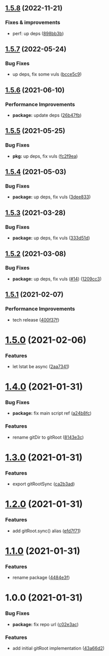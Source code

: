 ## [1.5.8](https://github.com/antongolub/git-root/compare/v1.5.7...v1.5.8) (2022-11-21)

### Fixes & improvements
* perf: up deps ([898bb3b](https://github.com/antongolub/git-root/commit/898bb3b74e25fe3b1f0b9c5ce8ab7453358eaaa7))

## [1.5.7](https://github.com/antongolub/git-root/compare/v1.5.6...v1.5.7) (2022-05-24)


### Bug Fixes

* up deps, fix some vuls ([bcce5c9](https://github.com/antongolub/git-root/commit/bcce5c9c476a7ea4ec6aace591e8724eda1d0816))

## [1.5.6](https://github.com/antongolub/git-root/compare/v1.5.5...v1.5.6) (2021-06-10)


### Performance Improvements

* **package:** update deps ([26b47fb](https://github.com/antongolub/git-root/commit/26b47fb28bec47b529c0ca875273bd7a6be772da))

## [1.5.5](https://github.com/antongolub/git-root/compare/v1.5.4...v1.5.5) (2021-05-25)


### Bug Fixes

* **pkg:** up deps, fix vuls ([fc2f9ea](https://github.com/antongolub/git-root/commit/fc2f9eaff052f55d89f462101c20a09c53846d2f))

## [1.5.4](https://github.com/antongolub/git-root/compare/v1.5.3...v1.5.4) (2021-05-03)


### Bug Fixes

* **package:** up deps, fix vuls ([3dee833](https://github.com/antongolub/git-root/commit/3dee8333efcb6cbc4fad4b249820bdb743a752e4))

## [1.5.3](https://github.com/antongolub/git-root/compare/v1.5.2...v1.5.3) (2021-03-28)


### Bug Fixes

* **package:** up deps, fix vuls ([333d51d](https://github.com/antongolub/git-root/commit/333d51d77085689b642f0823880400505b4cf7a6))

## [1.5.2](https://github.com/antongolub/git-root/compare/v1.5.1...v1.5.2) (2021-03-08)


### Bug Fixes

* **package:** up deps, fix vuls ([#14](https://github.com/antongolub/git-root/issues/14)) ([1209cc3](https://github.com/antongolub/git-root/commit/1209cc34d756e6b96b10d361138644ef8c0e1d08))

## [1.5.1](https://github.com/antongolub/git-root/compare/v1.5.0...v1.5.1) (2021-02-07)


### Performance Improvements

* tech release ([400f37f](https://github.com/antongolub/git-root/commit/400f37f06b904f04d9984d18b2c933b41e212475))

# [1.5.0](https://github.com/antongolub/git-root/compare/v1.4.0...v1.5.0) (2021-02-06)


### Features

* let lstat be async ([2aa7341](https://github.com/antongolub/git-root/commit/2aa734165d457bb836bcda69408a2a3eaa5e9d68))

# [1.4.0](https://github.com/antongolub/git-root/compare/v1.3.0...v1.4.0) (2021-01-31)


### Bug Fixes

* **package:** fix main script ref ([a24b8fc](https://github.com/antongolub/git-root/commit/a24b8fc8acd149d971adee7a2c7011d7caba2430))


### Features

* rename gitDir to gitRoot ([8143e3c](https://github.com/antongolub/git-root/commit/8143e3cc1b8b86a4557608bfd0e2971734f671de))

# [1.3.0](https://github.com/antongolub/git-root/compare/v1.2.0...v1.3.0) (2021-01-31)


### Features

* export gitRootSync ([ca2b3ad](https://github.com/antongolub/git-dir/commit/ca2b3addfb39a32e1012a0f94c7d34dae8869a39))

# [1.2.0](https://github.com/antongolub/git-root/compare/v1.1.0...v1.2.0) (2021-01-31)


### Features

* add gitRoot.sync() alias ([efd7f71](https://github.com/antongolub/git-root/commit/efd7f711725e6a6c8b179a7e0540caf496bc0898))

# [1.1.0](https://github.com/antongolub/git-root/compare/v1.0.0...v1.1.0) (2021-01-31)


### Features

* rename package ([4484e3f](https://github.com/antongolub/git-root/commit/4484e3fe3c0c4979be450d090e7c1af282e5e232))

# 1.0.0 (2021-01-31)


### Bug Fixes

* **package:** fix repo url ([c02e3ac](https://github.com/antongolub/git-root/commit/c02e3ac3d8a78889023d6e57e519fa6d7db18b44))


### Features

* add initial gitRoot implementation ([43a66d2](https://github.com/antongolub/git-root/commit/43a66d21c96fed669a3eb57796eb1db0a5f3ac36))
